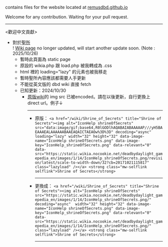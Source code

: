 contains files for the website located at [remusdbd.github.io](https://remusdbd.github.io/)<br>

Welcome for any contribution. Waiting for your pull request.<br>

-----------

<歡迎中文貢獻><br>
- 對於[聖所](https://remusdbd.github.io/docs/tools/tools.html) <br>
! [Wiki page](https://deadbydaylight.fandom.com/wiki/Shrine_of_Secrets) no longer updated, will start another update soon. (Note : 2025/10/26) <br>
  - 暫時此頁面為 static page<br>
  - 原設的 wikia.php 跟 load.php 被我轉成為 .css<br>
  - html 裡的 loading="lazy" 的元素也被我移走<br>
  - 暫時聖所內容應該都需要人手更新<br>
  - 不能從英文版的 dbd wiki 直接 fetch<br>
  - 已知更新：2024/10/30
      - [原版wiki](https://deadbydaylight.fandom.com/wiki/Shrine_of_Secrets)的 img src 已被encoded。請在以後更新，自行更換上 direct url。例子↓<hr>
        - 原版：  `<a href="/wiki/Shrine_of_Secrets" title="Shrine of Secrets"><img alt="IconHelp shrineOfSecrets" src="data:image/gif;base64,R0lGODlhAQABAIABAAAAAP///yH5BAEAAAEALAAAAAABAAEAQAICTAEAOw%3D%3D" decoding="async" loading="lazy" width="32" height="32" data-image-name="IconHelp shrineOfSecrets.png" data-image-key="IconHelp_shrineOfSecrets.png" data-relevant="0" data-src="https://static.wikia.nocookie.net/deadbydaylight_gamepedia_en/images/1/14/IconHelp_shrineOfSecrets.png/revision/latest/scale-to-width-down/32?cb=20171021115817" class="lazyload" /></a> <strong class="mw-selflink selflink">Shrine of Secrets</strong>`<hr>
        - 更換成： `<a href="/wiki/Shrine_of_Secrets" title="Shrine of Secrets"><img alt="IconHelp shrineOfSecrets" src="https://static.wikia.nocookie.net/deadbydaylight_gamepedia_en/images/1/14/IconHelp_shrineOfSecrets.png/" decoding="async"  width="32" height="32" data-image-name="IconHelp shrineOfSecrets.png" data-image-key="IconHelp_shrineOfSecrets.png" data-relevant="0" data-src="https://static.wikia.nocookie.net/deadbydaylight_gamepedia_en/images/1/14/IconHelp_shrineOfSecrets.png/" class="lazyload" /></a> <strong class="mw-selflink selflink">Shrine of Secrets</strong>`<hr>
